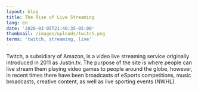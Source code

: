```yaml
---
layout: blog
title: The Rise of Live Streaming
lang: en
date: '2020-03-05T21:40:35-05:00'
thumbnail: /images/uploads/twitch.png
terms: 'twitch, streaming, live'
---
```

Twitch, a subsidiary of Amazon, is a video live streaming service originally introduced in 2011 as Justin.tv. The purpose of the site is where people can live stream them playing video games to people around the globe, however, in recent times there have been broadcasts of eSports competitions, music broadcasts, creative content, as well as live sporting events (NWHL).
